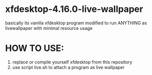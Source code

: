 # xfdesktop-4.16.0-live-wallpaper

basically its vanilla xfdesktop program modified to run ANYTHING as livewallpaper with minimal resource usage

# HOW TO USE:

1. replace or compile yourself xfdesktop from this repository
2. use script live.sh to attach a program as live wallpaper


